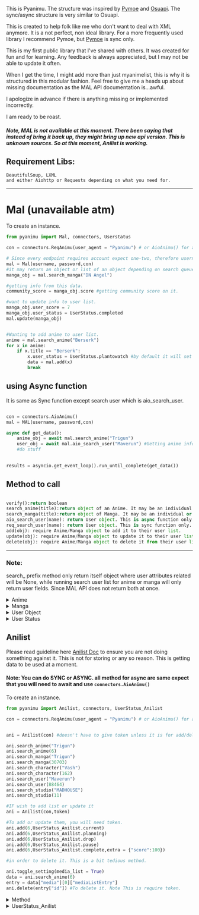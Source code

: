 This is Pyanimu. The structure was inspired by [Pymoe](https://github.com/ccubed/PyMoe) and [Osuapi](https://github.com/khazhyk/osuapi). The sync/async structure is very similar to Osuapi.

This is created to help folk like me who don't want to deal with XML anymore. It is a not perfect, non ideal library. For a more frequently used library I recommend Pymoe, but [Pymoe](https://github.com/ccubed/PyMoe) is sync only.

This is my first public library that I've shared with others. It was created for fun and for learning. Any feedback is always appreciated, but I may not be able to update it often.

When I get the time, I might add more than just myanimelist, this is why it is structured in this modular fashion. Feel free to give me a heads up about missing documentation as the MAL API documentation is...awful.

I apologize in advance if there is anything missing or implemented incorrectly.

I am ready to be roast.

##### Note, MAL is not available at this moment. There been saying that instead of bring it back up, they might bring up new api version. This is unknown sources. So at this moment, Anilist is working.

## Requirement Libs:
```
BeautifulSoup, LXML
and either Aiohttp or Requests depending on what you need for.
```

___

# Mal (unavailable atm)
To create an instance.
```python
from pyanimu import Mal, connectors, Userstatus

con = connectors.ReqAnimu(user_agent = "Pyanimu") # or AioAnimu() for async

# Since every endpoint requires account expect one-two, therefore username/password isn't optional
mal = Mal(username, password,con)  
#it may return an object or list of an object depending on search queue.
manga_obj = mal.search_manga("DN Angel") 

#getting info from this data.
community_score = manga_obj.score #getting community score on it.

#want to update info to user list.
manga_obj.user_score = 7
manga_obj.user_status = UserStatus.completed
mal.update(manga_obj)


#Wanting to add anime to user list.
anime = mal.search_anime("Berserk")
for x in anime:
    if x.title == "Berserk":
        x.user_status = UserStatus.plantowatch #by default it will set plan to watch anyway
        data = mal.add(x)
        break

```

## using Async function
 
It is same as Sync function except search user which is aio_search_user.

```python 

con = connectors.AioAnimu()
mal = MAL(username, password,con)

async def get_data():
	anime_obj = await mal.search_anime("Trigun")
	user_obj = await mal.aio_search_user("Maverun") #Getting anime info about this user.
	#do stuff 
	

results = asyncio.get_event_loop().run_until_complete(get_data())

``` 

## Method to call
```python

verify():return boolean
search_anime(title):return object of an Anime. It may be an individual or list of an Anime Object.
search_manga(title):return object of Manga. It may be an individual or list of Manga object
aio_search_user(name): return User object. This is async function only.
req_search_user(name): return User object. This is sync function only.
add(obj): require Anime/Manga object to add it to their user list.
update(obj): require Anime/Manga object to update it to their user list.
delete(obj): require Anime/Manga object to delete it from their user list.
```

___

### Note: 
search_ prefix method only return itself object where user attributes related will be None, while running search user list
 for anime or manga will only return user fields. Since MAL API does not return both at once.  

<details>
 <summary>Anime</summary>
 
## From Search Anime.
```
id:int:Anime ID
title:string: Anime Title
english:string:Anime Title in English
synonyms:string: Different Anime Title
episodes:int: Anime's total episodes
type:string: TV,Movie,Ova etc
status:string: return either one of those [Airing, Finished Airing, Not yet aired]
start_date:string: yyyy-mm-dd date of first day airing.
end_date:string: yyyy-mm-dd date of finished airing.
synopsis:string: description of show.
image:string: url of anime's picture cover.
score:int: Average score from community.
```

## From User object only.
```
user_id:int: User ID from myanimelist
current_episode:int: current ep that user have watched.
date_start:string:yyyy-mm-dd date that user start watching it
date_finish:string:yyyy-mm-dd date that user have finished watching it.
user_score:int: a score that user give.
user_status: Status that user have put in. prefer accept UserStatus object, as int can be changed any time.
rewatch:int: How many time have user watched this anime already.
rewatch_ep:int: total episode including rewatched.
last_updated:string:
```

</details>

<details>
 <summary>Manga</summary>
 
## From Search Manga.
```
id:int:Manga ID
title:string: Manga Title
english:string:Manga Title in English
synonyms:string: Different Anime Title
chapters:int: Manga's total chapters 
volumes:int: Volume of total capters held.
score:int: Average score from community.
type:string: type of manga it is, [Manga,Novel,One-Shot] etc.
status: Status of this manga if it one of those [Publishing, Finished].
start_date:string: yyyy-mm-dd date of first day publish.
end_date:string: yyyy-mm-dd date of finished publish. 
synopsis:string: description of manga.
image:string:url of manga covered
```

## From User List.
```
user_id:int: User ID from myanimelist
read_chapters:int: current chapter that user is at
read_volumes:int: current volume that user is at
date_start:string:yyyy-mm-dd the date of user start reading
date_finish:string:yyyy-mm-dd the date of user finished reading
user_score:int:Score that user give to
user_status:int:Status that user give, recommend using UserStatus Object.
rereading:int: how many time have user reread it
rereading_chap:int:total chap including rereading time that user have read
last_updated:string: yyyy-mm-dd last update touch by users

```
</details>

<details>
 <summary>User Object</summary>

```
anime:list:Anime object list that you hve seen
manga:list:Manga object list that you hve seen
anime_watching:string: watching tracking 
anime_completed:string: completed tracking 
anime_onhold:string: onhold tracking 
anime_dropped :string: dropped tracking  
anime_plan_to_watch :string: plan_to_read tracking  
anime_days:string: days tracking 
manga_reading:string: reading tracking 
manga_completed:string: completed tracking 
manga_onhold:string: onhold tracking 
manga_dropped:string: dropped tracking 
manga_plan_to_read:string: plan_to_read tracking 
manga_days:string: days tracking 
```
</details>

<details>
 <summary>User Status</summary>
 
```
watching
reading
completed
onhold
dropped
plantowatch
plantoread

```
</details>


## Anilist

Please read guideline here [Anilist Doc](https://anilist.gitbooks.io/anilist-apiv2-docs/) to ensure you are not doing something against it.
This is not for storing or any so reason. This is getting data to be used at a moment.

#### Note: You can do SYNC or ASYNC. all method for async are same expect that you will need to await and use `connectors.AioAnimu()`

To create an instance.
```python
from pyanimu import Anilist, connectors, UserStatus_Anilist

con = connectors.ReqAnimu(user_agent = "Pyanimu") # or AioAnimu() for async


ani = Anilist(con) #doesn't have to give token unless it is for add/delete methods.

ani.search_anime("Trigun")
ani.search_anime(6)
ani.search_manga("Trigun")
ani.search_manga(30703)
ani.search_character("Vash")
ani.search_character(162)
ani.search_user("Maverun")
ani.search_user(88464)
ani.search_studio("MADHOUSE")
ani.search_studio(11)

#IF wish to add list or update it
ani = Anilist(con,token)

#To add or update them, you will need token.
ani.add(6,UserStatus_Anilist.current)
ani.add(6,UserStatus_Anilist.planning)
ani.add(6,UserStatus_Anilist.drop)
ani.add(6,UserStatus_Anilist.pause)
ani.add(6,UserStatus_Anilist.complete,extra = {"score":100})

#in order to delete it. This is a bit tedious method.

ani.toggle_setting(media_list = True)
data = ani.search_anime(6)
entry = data["media"][0]["mediaListEntry"]
ani.delete(entry["id"]) #To delete it. Note This is require token.
```

<details>
 <summary>Method</summary>
 
```
toggle_setting(char = False,airing_date = False,ranking = False,media_list = False)
    this will add extra info about char(character) or airing date or ranking or media list to anime/manga data. This is optional but media_list is require for delete.
search_anime(name)
search_manga(name)
search_character(name)
search_studio(name)
search_user(name)
add(id,status,extra)
delete(id_)
```
</details>

<details>
 <summary>UserStatus_Anilist</summary>

```
current 
planning 
complete 
drop 
pause 
repeat 
```

</details>